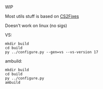 WIP

Most utils stuff is based on [CS2Fixes](https://github.com/Source2ZE/CS2Fixes/)

Doesn't work on linux (no sigs)


VS: 
```
mkdir build
cd build
py ../configure.py --gen=vs --vs-version 17
``` 

ambuild:
```
mkdir build
cd build
py ../configure.py
ambuild
``` 
